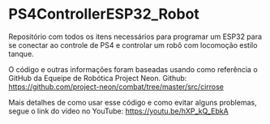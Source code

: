 # PS4ControllerESP32_Robot
Repositório com todos os itens necessários para programar um ESP32 para se conectar ao controle de PS4 e controlar um robô com locomoção estilo tanque.

O código e outras informações foram baseadas usando como referência o GitHub da Equeipe de Robótica Project Neon. Github: https://github.com/project-neon/combat/tree/master/src/cirrose

Mais detalhes de como usar esse código e como evitar alguns problemas, segue o link do vídeo no YouTube: https://youtu.be/hXP_kQ_EbkA
